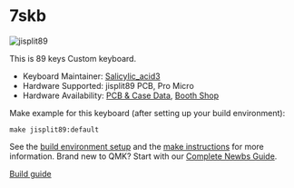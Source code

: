 # 7skb

![jisplit89](https://s2.booth.pm/1d33594d-0c5f-4f93-baf5-2e89e0d99afc/i/1916810/82322b65-7867-4779-b7f4-9076530d9e33_base_resized.jpg)

This is 89 keys Custom keyboard.

* Keyboard Maintainer: [Salicylic_acid3](https://github.com/Salicylic-acid3)
* Hardware Supported: jisplit89 PCB, Pro Micro
* Hardware Availability: [PCB & Case Data](https://github.com/Salicylic-acid3/PCB_Data), [Booth Shop](https://salicylic-acid3.booth.pm/items/1916810)

Make example for this keyboard (after setting up your build environment):

    make jisplit89:default

See the [build environment setup](https://docs.qmk.fm/#/getting_started_build_tools) and the [make instructions](https://docs.qmk.fm/#/getting_started_make_guide) for more information. Brand new to QMK? Start with our [Complete Newbs Guide](https://docs.qmk.fm/#/newbs).

[Build guide](https://salicylic-acid3.hatenablog.com/entry/7skb-mx-build-guide)
